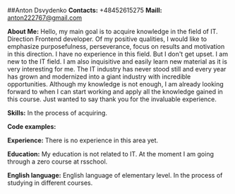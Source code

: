 ##Anton Dsvydenko
**Contacts:** +48452615275
**Maill:** anton222767@gmail.com

**About Me:** Hello, my main goal is to acquire knowledge in the field of IT. Direction Frontend developer. Of my positive qualities, I would like to emphasize purposefulness, perseverance, focus on results and motivation in this direction. I have no experience in this field. But I don't get upset. I am new to the IT field. I am also inquisitive and easily learn new material as it is very interesting for me. The IT industry has never stood still and every year has grown and modernized into a giant industry with incredible opportunities. Although my knowledge is not enough, I am already looking forward to when I can start working and apply all the knowledge gained in this course. Just wanted to say thank you for the invaluable experience.

**Skills:** In the process of acquiring.

**Code examples:**

**Experience:** There is no experience in this area yet.

**Education:** My education is not related to IT. At the moment I am going through a zero course at rsschool.

**English language:** English language of elementary level. In the process of studying in different courses.
